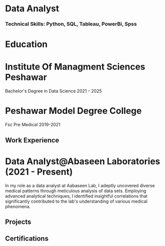 # Data Analyst 

### Technical Skills: Python, SQL, Tableau, PowerBi, Spss
# Education
# Institute Of Managment Sciences Peshawar
Bachelor's Degree in Data Science
2021 – 2025

# Peshawar Model Degree College
Fsc Pre Medical
2019-2021

## Work Experience
# Data Analyst@Abaseen Laboratories (2021 - Present)
In my role as a data analyst at Aabaseen Lab, I adeptly uncovered diverse medical patterns through meticulous analysis of data sets. Employing advanced analytical techniques, I identified insightful correlations that significantly contributed to the lab's understanding of various medical phenomena.

## Projects


## Certifications

